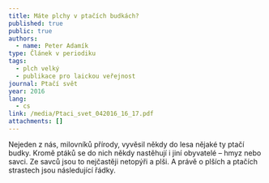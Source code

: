 ```yaml
---
title: Máte plchy v ptačích budkách?
published: true
public: true
authors:
  - name: Peter Adamík
type: Článek v periodiku
tags:
  - plch velký
  - publikace pro laickou veřejnost
journal: Ptačí svět
year: 2016
lang:
  - cs
link: /media/Ptaci_svet_042016_16_17.pdf
attachments: []
---
```

Nejeden z nás, milovníků přírody, vyvěsil někdy do lesa nějaké ty ptačí budky. Kromě ptáků se do nich někdy nastěhují i jiní obyvatelé – hmyz nebo savci. Ze savců jsou to nejčastěji netopýři a plši. A právě o plších a ptačích strastech jsou následující řádky.
